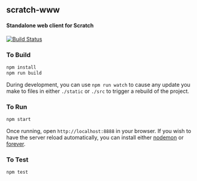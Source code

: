 ## scratch-www
#### Standalone web client for Scratch

[![Build Status](https://magnum.travis-ci.com/LLK/scratch-www.svg?token=xzzHj4ct3SyBTpeqxnx1)](https://magnum.travis-ci.com/LLK/scratch-www)

### To Build
```bash
npm install
npm run build
```

During development, you can use `npm run watch` to cause any update you make to files in either `./static` or `./src` to trigger a rebuild of the project.

### To Run
```bash
npm start
```

Once running, open `http://localhost:8888` in your browser. If you wish to have the server reload automatically, you can install either [nodemon](https://github.com/remy/nodemon) or [forever](https://github.com/foreverjs/forever).

### To Test
```bash
npm test
```
